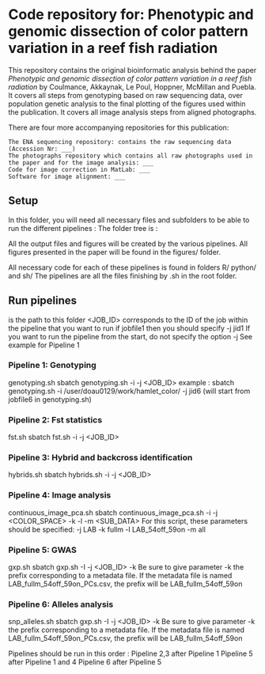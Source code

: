 # Code repository for: Phenotypic and genomic dissection of color pattern variation in a reef fish radiation

This repository contains the original bioinformatic analysis behind the paper *Phenotypic and genomic dissection of color pattern variation in a reef fish radiation* by Coulmance, Akkaynak, Le Poul, Hoppner, McMillan and Puebla.
It covers all steps from genotyping based on raw sequencing data, over population genetic analysis to the final plotting of the figures used within the publication.
It covers all image analysis steps from aligned photographs.

There are four more accompanying repositories for this publication:

    The ENA sequencing repository: contains the raw sequencing data (Accession Nr: ___)
    The photographs repository which contains all raw photographs used in the paper and for the image analysis: ___
    Code for image correction in MatLab: ___
    Software for image alignment: ___


## Setup

In this folder, you will need all necessary files and subfolders to be able to run the different pipelines : 
The folder tree is  :


All the output files and figures will be created by the various pipelines.
All figures presented in the paper will be found in the figures/ folder.

All necessary code for each of these pipelines is found in folders R/ python/ and sh/
The pipelines are all the files finishing by .sh in the root folder.


## Run pipelines

<PATH> is the path to this folder
<JOB_ID> corresponds to the ID of the job within the pipeline that you want to run if jobfile1 then you should specify -j jid1
If you want to run the pipeline from the start, do not specify the option -j 
See example for Pipeline 1 

### Pipeline 1: Genotyping
genotyping.sh 
sbatch genotyping.sh -i <PATH> -j <JOB_ID>
example : sbatch genotyping.sh -i /user/doau0129/work/hamlet_color/ -j jid6 (will start from jobfile6 in genotyping.sh)

### Pipeline 2: Fst statistics 
fst.sh
sbatch fst.sh -i <PATH> -j <JOB_ID>

### Pipeline 3: Hybrid and backcross identification
hybrids.sh
sbatch hybrids.sh -i <PATH> -j <JOB_ID>

### Pipeline 4: Image analysis
continuous_image_pca.sh
sbatch continuous_image_pca.sh -i <PATH> -j <COLOR_SPACE> -k <MASK> -l <DATA> -m <SUB_DATA>
For this script, these parameters should be specified:
-j LAB
-k fullm
-l LAB_54off_59on
-m all

### Pipeline 5: GWAS
gxp.sh
sbatch gxp.sh -I <PATH> -j <JOB_ID> -k <DATASET>
Be sure to give parameter -k the prefix corresponding to a metadata file.
If the metadata file is named LAB_fullm_54off_59on_PCs.csv, the prefix will be LAB_fullm_54off_59on

### Pipeline 6: Alleles analysis
snp_alleles.sh
sbatch gxp.sh -I <PATH> -j <JOB_ID> -k <DATASET>
Be sure to give parameter -k the prefix corresponding to a metadata file.
If the metadata file is named LAB_fullm_54off_59on_PCs.csv, the prefix will be LAB_fullm_54off_59on


Pipelines should be run in this order : 
Pipeline 2,3 after Pipeline 1
Pipeline 5 after Pipeline 1 and 4
Pipeline 6 after Pipeline 5






